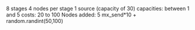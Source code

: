 8 stages 4 nodes per stage 
1 source (capacity of 30)
capacities: between 1 and 5
costs: 20 to 100
Nodes added: 5
mx_send*10 + random.randint(50,100)
